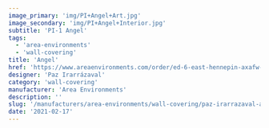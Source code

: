 ```yaml
---
image_primary: 'img/PI+Angel+Art.jpg'
image_secondary: 'img/PI+Angel+Interior.jpg'
subtitle: 'PI-1 Angel'
tags:
  - 'area-environments'
  - 'wall-covering'
title: 'Angel'
href: 'https://www.areaenvironments.com/order/ed-6-east-hennepin-axafw-w3l9w-ewf9t-dtt5r'
designer: 'Paz Irarrázaval'
category: 'wall-covering'
manufacturer: 'Area Environments'
description: ''
slug: '/manufacturers/area-environments/wall-covering/paz-irarrazaval-angel'
date: '2021-02-17'
---
```

